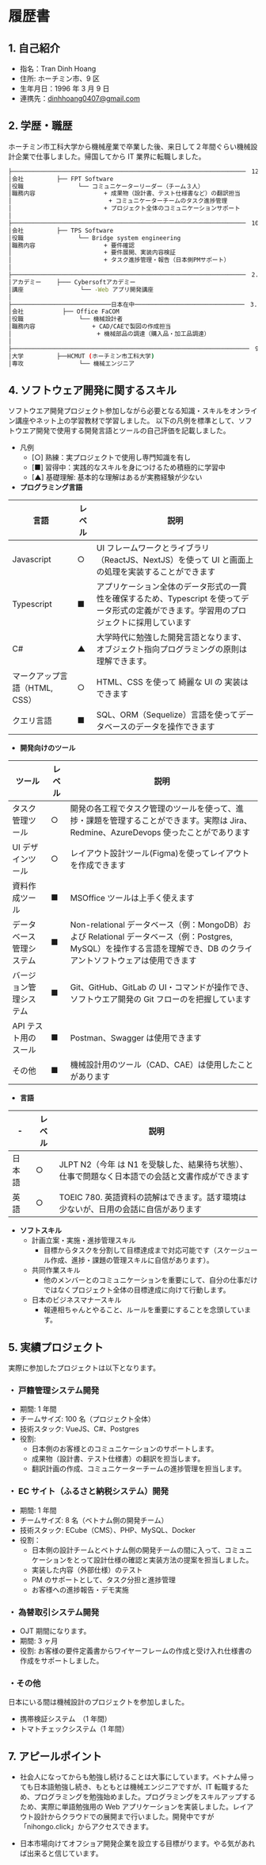 # 履歴書

## 1. 自己紹介

- 指名：Tran Dinh Hoang</br>
- 住所: ホーチミン市、9 区</br>
- 生年月日：1996 年 3 月 9 日
- 連携先：dinhhoang0407@gmail.com

## 2. 学歴・職歴

ホーチミン市工科大学から機械産業で卒業した後、来日して２年間ぐらい機械設計企業で仕事しました。帰国してから IT 業界に転職しました。

```bash
├──────────────────────────────────────────────────────────────────　12.2023 -  今
│会社      　　├── FPT Software
│役職            　　└── コミュニケーターリーダー（チーム３人）
│職務内容           　　　　　+ 成果物（設計書、テスト仕様書など）の翻訳担当
│                        　　+ コミュニケーターチームのタスク進捗管理
│  　       　  　　　　　　　+ プロジェクト全体のコミュニケーションサポート
│　
├──────────────────────────────────────────────────────────────────　10.2022 -  11.2023
│会社      　　├── TPS Software
│役職           　　 └── Bridge system engineering
│職務内容           　　　　　+ 要件確認
│  　       　  　　　　　　　+ 要件展開、実装内容検証
│  　       　  　　　　　　　+ タスク進捗管理・報告（日本側PMサポート）
│
├──────────────────────────────────────────────────────────────────　2.2022 - 8.2022
│アカデミー 　　├─── Cybersoftアカデミー
│講座                └── -Web アプリ開発講座
│
├────────────────────────────日本在中───────────────────────────────　3.2019 - 12.2021
│会社      　　　├── Office FaCOM
│役職            　  └── 機械設計者
│職務内容           　　　+ CAD/CAEで製図の作成担当
│                        + 機械部品の調達（購入品・加工品調達）
│
├───────────────────────────────────────────────────────────────────　9.2014 - 6.2018
│大学      　　├──HCMUT (ホーチミン市工科大学)
│専攻            　  └── 機械エンジニア

```

## 4. ソフトウェア開発に関するスキル

ソフトウエア開発プロジェクト参加しながら必要となる知識・スキルをオンライン講座やネット上の学習教材で学習しました。
以下の凡例を標準として、ソフトウエア開発で使用する開発言語とツールの自己評価を記載しました。

- 凡例</br>
  - [○] 熟練：実プロジェクトで使用し専門知識を有し</br>
  - [■] 習得中：実践的なスキルを身につけるため積極的に学習中</br>
  - [▲] 基礎理解: 基本的な理解はあるが実務経験が少ない
- **プログラミング言語**

| 言語                          | レベル | 説明                                                                                                                                        |
| ----------------------------- | ------ | ------------------------------------------------------------------------------------------------------------------------------------------- |
| Javascript                    | ○      | UI フレームワークとライブラリ（ReactJS、NextJS）を使って UI と画面上の処理を実装することができます                                          |
| Typescript                    | ■      | アプリケーション全体のデータ形式の一貫性を確保するため、Typescript を使ってデータ形式の定義ができます。学習用のプロジェクトに採用しています |
| C#                            | ▲      | 大学時代に勉強した開発言語となります、オブジェクト指向プログラミングの原則は理解できます。                                                  |
| マークアップ言語（HTML, CSS） | ○      | HTML、CSS を使って 綺麗な UI の 実装はできます                                                                                              |
| クエリ言語                    | ■      | SQL、ORM（Sequelize）言語を使ってデータベースのデータを操作できます                                                                         |

- **開発向けのツール**

| ツール                   | レベル | 説明                                                                                                                                                                 |
| ------------------------ | ------ | -------------------------------------------------------------------------------------------------------------------------------------------------------------------- |
| タスク管理ツール         | ○      | 開発の各工程でタスク管理のツールを使って、進捗・課題を管理することができます。実際は Jira、Redmine、AzureDevops 使ったことがであります                               |
| UI デザインツール        | ○      | レイアウト設計ツール(Figma)を使ってレイアウトを作成できます                                                                                                          |
| 資料作成ツール           | ■      | MSOffice ツールは上手く使えます                                                                                                                                      |
| データベース管理システム | ■      | Non-relational データベース（例：MongoDB）および Relational データベース（例：Postgres, MySQL）を操作する言語を理解でき、DB のクライアントソフトウェアは使用できます |
| バージョン管理システム   | ■      | Git、GitHub、GitLab の UI・コマンドが操作でき、ソフトウエア開発の Git フローのを把握しています                                                                       |
| API テスト用のスール     | ■      | Postman、Swagger は使用できます                                                                                                                                      |
| その他                   | ■      | 機械設計用のツール（CAD、CAE）は使用したことがあります                                                                                                               |

- **言語**

| -      | レベル | 説明                                                                                             |
| ------ | ------ | ------------------------------------------------------------------------------------------------ |
| 日本語 | ○      | JLPT N2（今年 は N1 を受験した、結果待ち状態）、仕事で問題なく日本語での会話と文書作成ができます |
| 英語   | ○      | TOEIC 780. 英語資料の読解はできます。話す環境は少ないが、日用の会話に自信があります              |

- **ソフトスキル**
  - 計画立案・実施・進捗管理スキル
    - 目標からタスクを分割して目標達成まで対応可能です（スケージュール作成、進捗・課題の管理スキルに自信があります）。
  - 共同作業スキル
    - 他のメンバーとのコミュニケーションを重要にして、自分の仕事だけではなくプロジェクト全体の目標達成に向けて行動します。
  - 日本のビジネスマナースキル
    - 報連相ちゃんとやること、ルールを重要にすることを念頭しています。

## 5. 実績プロジェクト

実際に参加したプロジェクトは以下となります。

### ・ 戸籍管理システム開発

- 期間: 1 年間
- チームサイズ: 100 名（プロジェクト全体）
- 技術スタック: VueJS、C#、Postgres
- 役割:
  - 日本側のお客様とのコミュニケーションのサポートします。
  - 成果物（設計書、テスト仕様書）の翻訳を担当します。
  - 翻訳計画の作成、コミュニケーターチームの進捗管理を担当します。

### ・ EC サイト（ふるさと納税システム）開発

- 期間: 1 年間
- チームサイズ: 8 名（ベトナム側の開発チーム）
- 技術スタック: ECube（CMS）、PHP、MySQL、Docker
- 役割：
  - 日本側の設計チームとベトナム側の開発チームの間に入って、コミュニケーションをとって設計仕様の確認と実装方法の提案を担当しました。
  - 実装した内容（外部仕様）のテスト
  - PM のサポートとして、タスク分担と進捗管理
  - お客様への進捗報告・デモ実施

### ・ 為替取引システム開発

- OJT 期間になります。
- 期間: 3 ヶ月
- 役割: お客様の要件定義書からワイヤーフレームの作成と受け入れ仕様書の作成をサポートしました。

### ・その他

日本にいる間は機械設計のプロジェクトを参加しました。

- 携帯検証システム　（1 年間）
- トマトチェックシステム（1 年間）

## 7. アピールポイント

- 社会人になってからも勉強し続けることは大事にしています。ベトナム帰っても日本語勉強し続き、もともとは機械エンジニアですが、IT 転職するため、プログラミングを勉強始めました。プログラミングをスキルアップするため、実際に単語勉強用の Web アプリケーションを実装しました。レイアウト設計からクラウドでの展開まで行いました。開発中ですが「nihongo.click」からアクセスできます。

- 日本市場向けてオフショア開発企業を設立する目標がります。やる気があれば出来ると信じています。
